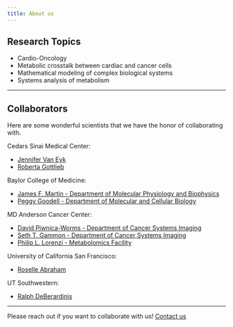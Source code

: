 ```yaml
---
title: About us
---
```


## Research Topics
* Cardio-Oncology
* Metabolic crosstalk between cardiac and cancer cells
* Mathematical modeling of complex biological systems
* Systems analysis of metabolism

---
## Collaborators
Here are some wonderful scientists that we have the honor of collaborating with.

Cedars Sinai Medical Center:
* [Jennifer Van Eyk](https://www.cedars-sinai.edu/research/labs/van-eyk.html)
* [Roberta Gottlieb](https://www.cedars-sinai.edu/research/labs/gottlieb.html)

Baylor College of Medicine:
* [James F. Martin - Department of Molecular Physiology and Biophysics](https://www.bcm.edu/people-search/james-martin-26213)
* [Peggy Goodell - Department of Molecular and Cellular Biology](https://www.bcm.edu/people-search/margaret-goodell-22230)

MD Anderson Cancer Center:
* [David Piwnica-Worms - Department of Cancer Systems Imaging](https://faculty.mdanderson.org/profiles/david_piwnica-worms.html)
* [Seth T. Gammon - Department of Cancer Systems Imaging](https://faculty.mdanderson.org/profiles/seth_gammon.html)
* [Philip L. Lorenzi - Metabolomics Facility](https://www.mdanderson.org/research/research-resources/core-facilities/metabolomics-facility.html)

University of California San Francisco:
* [Roselle Abraham](https://profiles.ucsf.edu/roselle.abraham)

UT Southwestern:
* [Ralph DeBerardinis](https://cri.utsw.edu/scientists/ralph-deberardinis-laboratory/?utm_source=UTSW&utm_medium=Organic&utm_campaign=FacultyProfile&utm_content=DeBerardinis)


---
Please reach out if you want to collaborate with us!
<a href="https://karlstaedtlab.github.io/cardionet/contact" class="button button--large">Contact us</a>
